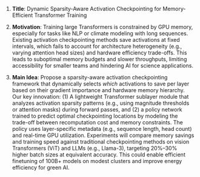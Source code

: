 1. **Title**: Dynamic Sparsity-Aware Activation Checkpointing for Memory-Efficient Transformer Training  

2. **Motivation**: Training large Transformers is constrained by GPU memory, especially for tasks like NLP or climate modeling with long sequences. Existing activation checkpointing methods save activations at fixed intervals, which fails to account for architecture heterogeneity (e.g., varying attention head sizes) and hardware efficiency trade-offs. This leads to suboptimal memory budgets and slower throughputs, limiting accessibility for smaller teams and hindering AI for science applications.  

3. **Main Idea**: Propose a sparsity-aware activation checkpointing framework that dynamically selects *which* activations to save per layer based on their gradient importance and hardware memory hierarchy. Our key innovation: (1) A lightweight Transformer sublayer module that analyzes activation sparsity patterns (e.g., using magnitude thresholds or attention masks) during forward passes, and (2) a policy network trained to predict optimal checkpointing locations by modeling the trade-off between recomputation cost and memory constraints. The policy uses layer-specific metadata (e.g., sequence length, head count) and real-time GPU utilization. Experiments will compare memory savings and training speed against traditional checkpointing methods on vision Transformers (ViT) and LLMs (e.g., Llama-3), targeting 20%–30% higher batch sizes at equivalent accuracy. This could enable efficient finetuning of 100B+ models on modest clusters and improve energy efficiency for green AI.